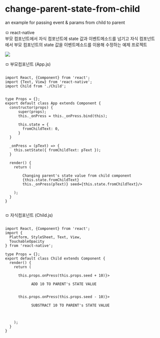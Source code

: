 # change-parent-state-from-child
an example for passing event &amp; params from child to parent


ㅁ react-native <br/>
부모 컴포넌트에서 자식 컴포넌트에 state 값과 이벤트메소드를 넘기고 
자식 컴포넌트에서 부모 컴포넌트의 state 값을 이벤트메소드를 이용해 수정하는 예제 프로젝트

<img src="http://repo-cdn.dgmit.net:53535/github/change-parent-state-from-child/run_example.png"/>


ㅁ 부모컴포넌트 (App.js)
<pre>
<code>
import React, {Component} from 'react';
import {Text, View} from 'react-native';
import Child from './Child';


type Props = {};
export default class App extends Component<Props> {
  constructor(props) {
      super(props);
      this._onPress = this._onPress.bind(this);

      this.state = {
        fromChildText: 0,
      }
  }

  _onPress = (pText) => {
    this.setState({ fromChildText: pText });
  }

  render() {
    return (
      <View style={{ flex: 1, justifyContent: 'center', alignItems: 'center', flexDirection: 'column' }}>
        <Text>Changing parent's state value from child component</Text>
        <Text style={{ fontSize: 50 }}>{this.state.fromChildText}</Text>
        <Child onPress={(pText)=>this._onPress(pText)} seed={this.state.fromChildText}/>
      </View>
    );
  }
}
  </code>
</pre>

ㅁ 자식컴포넌트 (Child.js)
<pre>
<code>
import React, {Component} from 'react';
import {
  Platform, StyleSheet, Text, View,
  TouchableOpacity
} from 'react-native';

type Props = {};
export default class Child extends Component<Props> {
  render() {
    return (
      <View>
      <TouchableOpacity onPress={()=>this.props.onPress(this.props.seed + 10)}>
        <View style={{ width: 200, height: 100, borderRadius: 10, borderWidth: 1, padding: 10, }}>
            <Text style={{ fontSize: 20, textAlign: 'center'}}>ADD 10 TO PARENT's STATE VALUE</Text>
        </View>
      </TouchableOpacity>
      <TouchableOpacity onPress={()=>this.props.onPress(this.props.seed - 10)}>
        <View style={{ width: 200, height: 100, borderRadius: 10, borderWidth: 1, padding: 10, }}>
            <Text style={{ fontSize: 20, textAlign: 'center'}}>SUBSTRACT 10 TO PARENT's STATE VALUE</Text>
        </View>
      </TouchableOpacity>
      </View>
    );
  }
}
  </code>
</pre>
